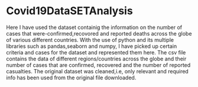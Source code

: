 # Covid19DataSETAnalysis
Here I have used the dataset containig the information on the number of cases that were-confirmed,recovored and reported deaths across the globe of various different countries.
With the use of python and its multiple libraries such as pandas,seaborn and numpy, I have picked up certain criteria and cases for the dataset and represented them here.
The csv file contains the data of different regions/countries across the globe and their number of cases that are confirmed, recovered and the number of reported casualties.
The original dataset was cleaned,i.e, only relevant and required info has been used from the original file downloaded.
